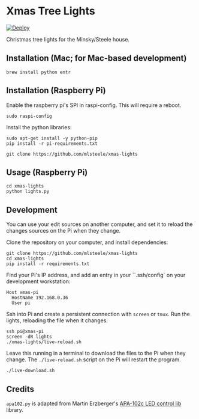 # Xmas Tree Lights
[![Deploy](https://www.herokucdn.com/deploy/button.png)](https://heroku.com/deploy)

Christmas tree lights for the Minsky/Steele house.

## Installation (Mac; for Mac-based development)

    brew install python entr

## Installation (Raspberry Pi)

Enable the raspberry pi's SPI in raspi-config. This will require a reboot.

```shell
sudo raspi-config
```

Install the python libraries:

```shell
sudo apt-get install -y python-pip
pip install -r pi-requirements.txt
```

```shell
git clone https://github.com/mlsteele/xmas-lights
```

## Usage (Raspberry Pi)

```shell
cd xmas-lights
python lights.py
```

## Development

You can use your edit sources on another computer, and set it to reload the changes sources on the Pi
when they change.

Clone the repository on your computer, and install dependencies:

```shell
git clone https://github.com/mlsteele/xmas-lights
cd xmas-lights
pip install -r requirements.txt
```

Find your Pi's IP address, and add an entry in your ``.ssh/config` on your development workstation:

    Host xmas-pi
      HostName 192.168.0.36
      User pi

Ssh into Pi and create a persistent connection with `screen` or `tmux`.
Run the lights, reloading the file when it changes.

```shell
ssh pi@xmas-pi
screen -dR lights
./xmas-lights/live-reload.sh
```

Leave this running in a terminal to download the files to the Pi when they change.
The `./live-reload.sh` script on the Pi will restart the program.

```shell
./live-download.sh
```

## Credits

`apa102.py` is adapted from Martin Erzberger's [APA-102c LED control lib](https://github.com/tinue/APA102_Pi) library.
